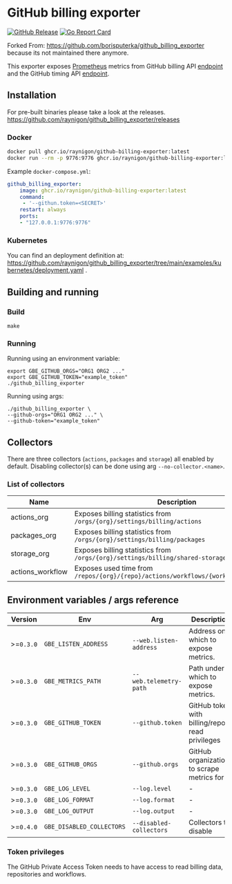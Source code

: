 # GitHub billing exporter

[![GitHub Release](https://img.shields.io/github/release/raynigon/github_billing_exporter.svg?style=flat)](https://github.com/raynigon/github_billing_exporter/releases)
[![Go Report Card](https://goreportcard.com/badge/github.com/raynigon/github_billing_exporter/v2)](https://goreportcard.com/report/github.com/raynigon/github_billing_exporter/v2)

Forked From: https://github.com/borisputerka/github_billing_exporter because its not maintained there anymore.

This exporter exposes [Prometheus](https://prometheus.io/) metrics from GitHub billing API [endpoint](https://docs.github.com/en/free-pro-team@latest/rest/reference/billing) and the GitHub timing API [endpoint](https://docs.github.com/en/rest/reference/actions#get-workflow-usage).


## Installation

For pre-built binaries please take a look at the releases.
https://github.com/raynigon/github_billing_exporter/releases

### Docker

```bash
docker pull ghcr.io/raynigon/github-billing-exporter:latest
docker run --rm -p 9776:9776 ghcr.io/raynigon/github-billing-exporter:latest
```

Example `docker-compose.yml`:

```yaml
github_billing_exporter:
    image: ghcr.io/raynigon/github-billing-exporter:latest
    command:
     - '--githun.token=<SECRET>'
    restart: always
    ports:
    - "127.0.0.1:9776:9776"
```

### Kubernetes

You can find an deployment definition at: https://github.com/raynigon/github_billing_exporter/tree/main/examples/kubernetes/deployment.yaml .

## Building and running

### Build

    make

### Running

Running using an environment variable:

    export GBE_GITHUB_ORGS="ORG1 ORG2 ..."
    export GBE_GITHUB_TOKEN="example_token"
    ./github_billing_exporter

Running using args:

    ./github_billing_exporter \
    --github-orgs="ORG1 ORG2 ..." \
    --github-token="example_token"

## Collectors

There are three collectors (`actions`, `packages` and `storage`) all enabled by default. Disabling collector(s) can be done using arg `--no-collector.<name>`.

### List of collectors

Name	          | Description									                                        | Enabled
------------------|-------------------------------------------------------------------------------------|--------
actions_org       | Exposes billing statistics from `/orgs/{org}/settings/billing/actions`	            | `true`
packages_org      | Exposes billing statistics from `/orgs/{org}/settings/billing/packages`	            | `true`
storage_org       | Exposes billing statistics from `/orgs/{org}/settings/billing/shared-storage`       | `true`
actions_workflow  | Exposes used time from `/repos/{org}/{repo}/actions/workflows/{workflow_id}/timing` | `true`

## Environment variables / args reference

Version    | Env		               | Arg		             | Description			                	       | Default
-----------|---------------------------|-------------------------|-------------------------------------------------|---------
\>=`0.3.0` | `GBE_LISTEN_ADDRESS`      | `--web.listen-address`  | Address on which to expose metrics.             | `:9776`
\>=`0.3.0` | `GBE_METRICS_PATH`	       | `--web.telemetry-path`  | Path under which to expose metrics.             | `/metrics`
\>=`0.3.0` | `GBE_GITHUB_TOKEN`        | `--github.token`	     | GitHub token with billing/repo read privileges  | `""`
\>=`0.3.0` | `GBE_GITHUB_ORGS`	       | `--github.orgs`	     | GitHub organizations to scrape metrics for      | `""`
\>=`0.3.0` | `GBE_LOG_LEVEL`           | `--log.level`	         | -                                               | `"info"`
\>=`0.3.0` | `GBE_LOG_FORMAT`          | `--log.format`	         | -                                               | `"logfmt"`
\>=`0.3.0` | `GBE_LOG_OUTPUT`          | `--log.output`	         | -                                               | `"stdout"`
\>=`0.4.0` | `GBE_DISABLED_COLLECTORS` | `--disabled-collectors` | Collectors to disable			               | `""`

### Token privileges

The GitHub Private Access Token needs to have access to read billing data, repositories and workflows.